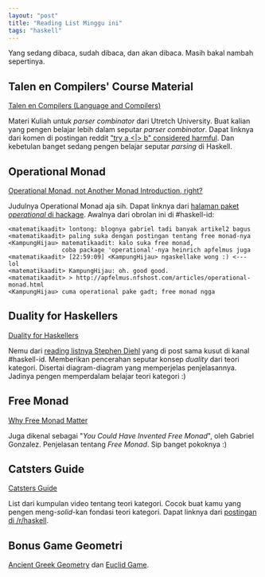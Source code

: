 ```yaml
---
layout: "post"
title: "Reading List Minggu ini"
tags: "haskell"
---
```


Yang sedang dibaca, sudah dibaca, dan akan dibaca. Masih bakal nambah
sepertinya.

## Talen en Compilers' Course Material

[Talen en Compilers (Language and Compilers)][tc]

Materi Kuliah untuk *parser combinator* dari Utretch University. Buat kalian
yang pengen belajar lebih dalam seputar *parser combinator*. Dapat linknya
dari komen di postingan reddit ["try a <|> b" considered harmful][reddit].
Dan kebetulan banget sedang pengen belajar seputar *parsing* di Haskell.

## Operational Monad

[Operational Monad, not Another Monad Introduction, right?][opmon]

Judulnya Operational Monad aja sih. Dapat linknya dari [halaman paket
*operational* di hackage][oper]. Awalnya dari obrolan ini di #haskell-id:

    <matematikaadit> lontong: blognya gabriel tadi banyak artikel2 bagus
    <matematikaadit> paling suka dengan postingan tentang free monad-nya
    <KampungHijau> matematikaadit: kalo suka free monad,
                   coba package 'operational'-nya heinrich apfelmus juga
    <matematikaadit> [22:59:09] <KampungHijau> ngaskellake wong :) <--- lol
    <matematikaadit> KampungHijau: oh. good good.
    <matematikaadit> > http://apfelmus.nfshost.com/articles/operational-monad.html
    <KampungHijau> cuma operational pake gadt; free monad ngga

## Duality for Haskellers

[Duality for Haskellers][dual]

Nemu dari [reading listnya Stephen Diehl][reads] yang di post sama kusut di
kanal #haskell-id. Memberikan pencerahan seputar konsep *duality* dari teori
kategori. Disertai diagram-diagram yang memperjelas penjelasannya. Jadinya
pengen memperdalam belajar teori kategori :)

## Free Monad

[Why Free Monad Matter][freemonad]

Juga dikenal sebagai "*You Could Have Invented Free Monad*", oleh Gabriel
Gonzalez. Penjelasan tentang *Free Monad*. Sip banget pokoknya :)

## Catsters Guide

[Catsters Guide][cats]

List dari kumpulan video tentang teori kategori. Cocok buat kamu yang pengen
meng-*solid*-kan fondasi teori kategori. Dapat linknya dari [postingan di
/r/haskell][catsred].

## Bonus Game Geometri

[Ancient Greek Geometry][geoa] dan [Euclid Game][egeo].

[tc]: http://www.cs.uu.nl/wiki/TC/CourseMaterials
[reddit]: http://redd.it/25ulsv
[opmon]: http://apfelmus.nfshost.com/articles/operational-monad.html
[oper]: http://hackage.haskell.org/package/operational
[dual]: http://blog.ezyang.com/2012/10/duality-for-haskellers/
[reads]: http://www.stephendiehl.com/posts/essential_haskell.html
[geoa]: http://www.sciencevsmagic.net/geo/
[egeo]: http://euclidthegame.org/
[freemonad]: http://www.haskellforall.com/2012/06/you-could-have-invented-free-monads.html
[cats]: http://byorgey.wordpress.com/catsters-guide-2/#introduction
[catsred]: http://redd.it/28vbct
